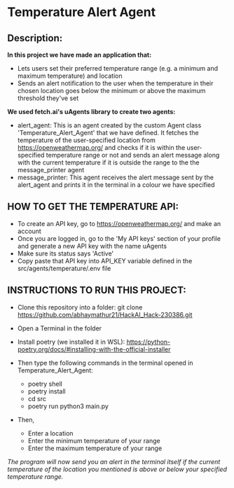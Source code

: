 # Temperature Alert Agent

## Description:

**In this project we have made an application that:**

- Lets users set their preferred temperature range (e.g. a minimum and maximum temperature) and location
- Sends an alert notification to the user when the temperature in their chosen location goes below the minimum or above the maximum threshold they've set

**We used fetch.ai's uAgents library to create two agents:**

- alert_agent: This is an agent created by the custom Agent class 'Temperature_Alert_Agent' that we have defined. It fetches the temperature of the user-specified location from https://openweathermap.org/ and checks if it is within the user-specified temperature range or not and sends an alert message along with the current temperature if it is outside the range to the the message_printer agent
- message_printer: This agent receives the alert message sent by the alert_agent and prints it in the terminal in a colour we have specified

## HOW TO GET THE TEMPERATURE API:

- To create an API key, go to https://openweathermap.org/ and make an account
- Once you are logged in, go to the 'My API keys' section of your profile and generate a new API key with the name uAgents
- Make sure its status says 'Active'
- Copy paste that API key into API_KEY variable defined in the src/agents/temperature/.env file

## INSTRUCTIONS TO RUN THIS PROJECT:

- Clone this repository into a folder:
  git clone https://github.com/abhaymathur21/HackAI_Hack-230386.git

- Open a Terminal in the folder

- Install poetry (we installed it in WSL): https://python-poetry.org/docs/#installing-with-the-official-installer

- Then type the following commands in the terminal opened in Temperature_Alert_Agent:

  - poetry shell
  - poetry install
  - cd src
  - poetry run python3 main.py

- Then,
  - Enter a location
  - Enter the minimum temperature of your range
  - Enter the maximum temperature of your range

_The program will now send you an alert in the terminal itself if the current temperature of the location you mentioned is above or below your specified temperature range._
